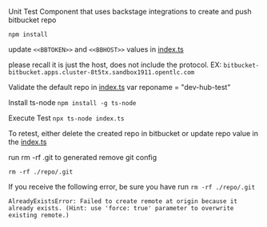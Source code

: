 Unit Test Component that uses backstage integrations to create and push bitbucket repo

`npm install`

update `<<BBTOKEN>>` and `<<BBHOST>>` values in [index.ts](index.ts)

please recall it is just the host, does not include the protocol. 
EX: `bitbucket-bitbucket.apps.cluster-8t5tx.sandbox1911.opentlc.com`

Validate the default repo in [index.ts](index.ts)
var reponame = "dev-hub-test"

Install ts-node
`npm install -g ts-node`

Execute Test
`npx ts-node index.ts`

To retest, either delete the created repo in bitbucket or update repo value in the [index.ts](index.ts) 

run rm -rf .git to generated remove git config

`rm -rf ./repo/.git`

If you receive the following error, be sure you have run `rm -rf ./repo/.git`

`AlreadyExistsError: Failed to create remote at origin because it already exists. (Hint: use 'force: true' parameter to overwrite existing remote.)`
    